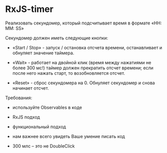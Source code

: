 # RxJS-timer

Реализовать секундомер, который подсчитывает время в формате «HH: MM: SS»

Секундомер должен иметь следующие кнопки:

- «Start / Stop» - запуск / остановка отсчета времени, останавливает и обнуляет значение таймера.

- «Wait» - работает на двойной клик (время между нажатиями не более 300 мс!) таймер должен
  прекратить отсчет времени; если после него нажать старт, то возобновляется отсчет.

- «Reset» - сброс секундомера на 0. Обнуляет секундомер и снова начинает отсчет.

Требования:

- используйте Observables в коде

- RxJS подход

- функциональный подход

- нам важнее всего увидеть Ваше умение писать код

- 300 млс – это не DoubleClick
